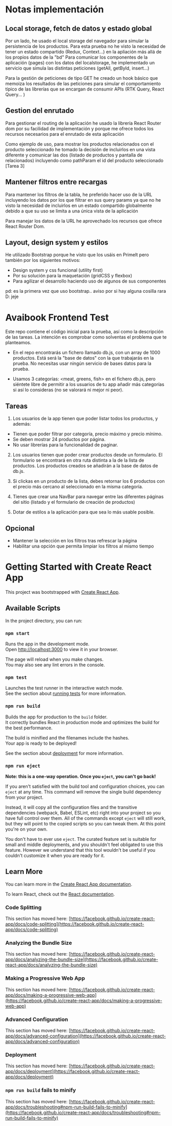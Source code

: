 # Notas implementación

## Local storage, fetch de datos y estado global

Por un lado, he usado el local storage del navegador para simular la persistencia de los productos.
Para esta prueba no he visto la necesidad de tener un estado compartido (Redux, Context...) en la
apliación más allá de los propios datos de la "bd"
Para comunicar los componentes de la aplicación (pages) con los datos del localstorage, he implementado un servicio
que simula las distintas peticiones (getAll, getById, insert...)

Para la gestión de peticiones de tipo GET he creado un hook básico que memoiza los resultados de las peticiones para
simular el comportamiento típico de las librerías que se encargan de consumir APIs (RTK Query, React Query... )

## Gestion del enrutado

Para gestionar el routing de la aplicación he usado la librería React Router dom por su facilidad de implementación
y porque me ofrece todos los recursos necesarios para el enrutado de esta aplicación

Como ejemplo de uso, para mostrar los productos relacionados con el producto seleccionado he tomado la decisión de 
incluirlos en una vista diferente y comunicar las dos (listado de productos y pantalla de relacionados) incluyendo
como pathParam el id del producto seleccionado [Tarea 3]
## Mantener filtros entre recargas

Para mantener los filtros de la tabla, he preferido hacer uso de la URL incluyendo los datos por los que filtrar
en sus query params ya que no he visto la necesidad de incluirlos en un estado compartido globalmente debido a que
su uso se limita a una única vista de la aplicación

Para manejar los datos de la URL he aprovechado los recursos que ofrece React Router Dom.

## Layout, design system y estilos

He utilizado Bootstrap porque he visto que los usáis en PrimeIt pero también por los siguientes motivos: 
  - Design system y css funcional (utility first)
  - Por su solución para la maquetación (gridCSS y flexbox)
  - Para agilizar el desarrollo haciendo uso de algunos de sus componentes

pd: es la primera vez que uso bootstrap.. aviso por si hay alguna cosilla rara D: jeje

# Avaibook Frontend Test

Este repo contiene el código inicial para la prueba, así como la descripción de las tareas. La intención es comprobar como solventas el problema que te planteamos.

- En el repo encontrarás un fichero llamado db.js, con un array de 1000 productos. Está será la "base de datos" con la que trabajarás en la prueba. No necesitas usar ningún servicio de bases datos para la prueba.

- Usamos 3 categorías: <meat, greens, fish> en el fichero db.js, pero siéntete libre de permitir a los usuarios de tu app añadir más categorías si así lo consideras (no se valorará ni mejor ni peor).

## Tareas

1. Los usuarios de la app tienen que poder listar todos los productos, y además:

- Tienen que poder filtrar por categoría, precio máximo y precio mínimo.
- Se deben mostrar 24 productos por página.
- No usar librerías para la funcionalidad de paginar.

2. Los usuarios tienen que poder crear productos desde un formulario. El formulario se encontrará en otra ruta distinta a la de la lista de productos. Los productos creados se añadirán a la base de datos de db.js.

3. Si clickas en un producto de la lista, debes retornar los 6 productos con el precio más cercano al seleccionado en la misma categoría.

4. Tienes que crear una NavBar para navegar entre las diferentes páginas del sitio (listado y el formulario de creación de productos)

5. Dotar de estilos a la aplicación para que sea lo más usable posible.

## Opcional

- Mantener la selección en los filtros tras refrescar la página
- Habilitar una opción que permita limpiar los filtros al mismo tiempo

# Getting Started with Create React App

This project was bootstrapped with [Create React App](https://github.com/facebook/create-react-app).

## Available Scripts

In the project directory, you can run:

### `npm start`

Runs the app in the development mode.\
Open [http://localhost:3000](http://localhost:3000) to view it in your browser.

The page will reload when you make changes.\
You may also see any lint errors in the console.

### `npm test`

Launches the test runner in the interactive watch mode.\
See the section about [running tests](https://facebook.github.io/create-react-app/docs/running-tests) for more information.

### `npm run build`

Builds the app for production to the `build` folder.\
It correctly bundles React in production mode and optimizes the build for the best performance.

The build is minified and the filenames include the hashes.\
Your app is ready to be deployed!

See the section about [deployment](https://facebook.github.io/create-react-app/docs/deployment) for more information.

### `npm run eject`

**Note: this is a one-way operation. Once you `eject`, you can't go back!**

If you aren't satisfied with the build tool and configuration choices, you can `eject` at any time. This command will remove the single build dependency from your project.

Instead, it will copy all the configuration files and the transitive dependencies (webpack, Babel, ESLint, etc) right into your project so you have full control over them. All of the commands except `eject` will still work, but they will point to the copied scripts so you can tweak them. At this point you're on your own.

You don't have to ever use `eject`. The curated feature set is suitable for small and middle deployments, and you shouldn't feel obligated to use this feature. However we understand that this tool wouldn't be useful if you couldn't customize it when you are ready for it.

## Learn More

You can learn more in the [Create React App documentation](https://facebook.github.io/create-react-app/docs/getting-started).

To learn React, check out the [React documentation](https://reactjs.org/).

### Code Splitting

This section has moved here: [https://facebook.github.io/create-react-app/docs/code-splitting](https://facebook.github.io/create-react-app/docs/code-splitting)

### Analyzing the Bundle Size

This section has moved here: [https://facebook.github.io/create-react-app/docs/analyzing-the-bundle-size](https://facebook.github.io/create-react-app/docs/analyzing-the-bundle-size)

### Making a Progressive Web App

This section has moved here: [https://facebook.github.io/create-react-app/docs/making-a-progressive-web-app](https://facebook.github.io/create-react-app/docs/making-a-progressive-web-app)

### Advanced Configuration

This section has moved here: [https://facebook.github.io/create-react-app/docs/advanced-configuration](https://facebook.github.io/create-react-app/docs/advanced-configuration)

### Deployment

This section has moved here: [https://facebook.github.io/create-react-app/docs/deployment](https://facebook.github.io/create-react-app/docs/deployment)

### `npm run build` fails to minify

This section has moved here: [https://facebook.github.io/create-react-app/docs/troubleshooting#npm-run-build-fails-to-minify](https://facebook.github.io/create-react-app/docs/troubleshooting#npm-run-build-fails-to-minify)
